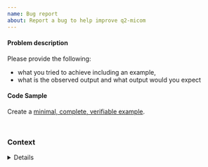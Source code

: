 ```yaml
---
name: Bug report
about: Report a bug to help improve q2-micom
---
```


<!--

Before you create a new problem report, please look through the list of existing open
 and closed issues to see if there are similar ones.

https://github.com/micom-dev/q2-micom/issues
https://github.com/micom-dev/micom/issues

-->

#### Problem description

Please provide the following:
* what you tried to achieve including an example,
* what is the observed output and what output would you expect

#### Code Sample

Create a [minimal, complete, verifiable example](https://stackoverflow.com/help/mcve).

<!-- Paste the commands you ran between the ``` tickmarks below or link to a gist. -->
```bash

```

<!-- If there was a crash, please include the traceback between the ``` tickmarks below. -->
```

```

### Context

<!-- Please run the following code in your QIIME 2 environment and paste the
output between the ``` tickmarks belowinside the details block.

qiime info

-->

<details>

```
# paste here
```

</details>
